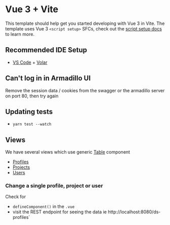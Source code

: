 # Vue 3 + Vite

This template should help get you started developing with Vue 3 in Vite. The template uses Vue 3 `<script setup>` SFCs, check out the [script setup docs](https://v3.vuejs.org/api/sfc-script-setup.html#sfc-script-setup) to learn more.

## Recommended IDE Setup

- [VS Code](https://code.visualstudio.com/) + [Volar](https://marketplace.visualstudio.com/items?itemName=Vue.volar)

## Can't log in in Armadillo UI

Remove the session data / cookies from the swagger or the armadillo server on port 80, then try again

## Updating tests

- `yarn test --watch`

## Views

We have several views which use generic [Table](./src/components/Table.vue) component

- [Profiles](./src/views/Profiles.vue)
- [Projects](./src/views/Projects.vue)
- [Users](./src/views/Users.vue)

### Change a single profile, project or user

Check for

- `defineComponent()` in the `.vue`
- visit the REST endpoint for seeing the data ie http://localhost:8080/ds-profiles`

